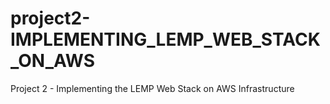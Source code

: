 # project2-IMPLEMENTING_LEMP_WEB_STACK_ON_AWS
Project 2 - Implementing the LEMP Web Stack on AWS Infrastructure
